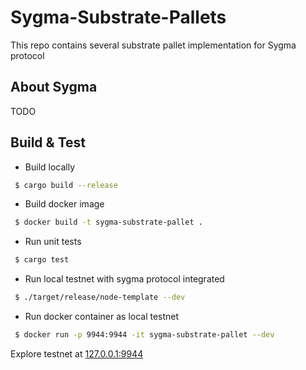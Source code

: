 # Sygma-Substrate-Pallets

This repo contains several substrate pallet implementation for Sygma protocol

## About Sygma

TODO

## Build  & Test

- Build locally

```sh
 $ cargo build --release
```


- Build docker image

```sh
 $ docker build -t sygma-substrate-pallet .
```

- Run unit tests

```sh
 $ cargo test
```

- Run local testnet with sygma protocol integrated

```sh
 $ ./target/release/node-template --dev
```

- Run docker container as local testnet

```sh
 $ docker run -p 9944:9944 -it sygma-substrate-pallet --dev
```


Explore testnet at [127.0.0.1:9944](https://polkadot.js.org/apps/?rpc=ws%3A%2F%2F127.0.0.1%3A9944#/explorer)